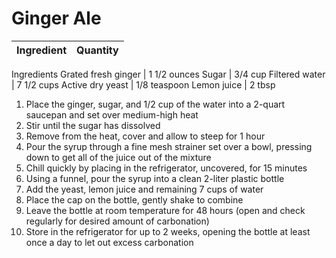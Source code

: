 Ginger Ale
=======

Ingredient | Quantity
---|---
Ingredients
Grated fresh ginger | 1 1/2 ounces
Sugar | 3/4 cup
Filtered water | 7 1/2 cups
Active dry yeast | 1/8 teaspoon
Lemon juice | 2 tbsp

1. Place the ginger, sugar, and 1/2 cup of the water into a 2-quart saucepan and set over medium-high heat
2. Stir until the sugar has dissolved
3. Remove from the heat, cover and allow to steep for 1 hour
4. Pour the syrup through a fine mesh strainer set over a bowl, pressing down to get all of the juice out of the mixture
5. Chill quickly by placing in the refrigerator, uncovered, for 15 minutes
6. Using a funnel, pour the syrup into a clean 2-liter plastic bottle
7. Add the yeast, lemon juice and remaining 7 cups of water
8. Place the cap on the bottle, gently shake to combine
9. Leave the bottle at room temperature for 48 hours (open and check regularly for desired amount of carbonation)
10. Store in the refrigerator for up to 2 weeks, opening the bottle at least once a day to let out excess carbonation

